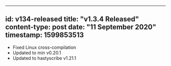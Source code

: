-----
id: v134-released
title: "v1.3.4 Released"
content-type: post
date: "11 September 2020"
timestamp: 1599853513 
-----
* Fixed Linux cross-compilation
* Updated to min v0.20.1
* Updated to hastyscribe v1.21.1


